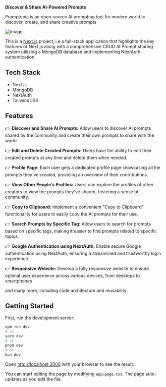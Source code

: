<b>Discover & Share AI-Powered Prompts</b>

Promptopia is an open-source AI prompting tool for modern world to discover, create, and share creative prompts

![image](https://github.com/user-attachments/assets/4d77c9aa-8596-442f-a62b-a1fda2871cb7)


This is a [Next.js](https://nextjs.org/) project, i.e a full-stack application that highlights the key features of Next.js along with a comprehensive CRUD AI Prompt sharing system utilizing a MongoDB database and implementing NextAuth authentication.

## Tech Stack

- Next.js
- MongoDB
- NextAuth
- TailwindCSS

## Features

👉 <b>Discover and Share AI Prompts:</b> Allow users to discover AI prompts shared by the community and create their own prompts to share with the world.

👉 <b>Edit and Delete Created Prompts:</b> Users have the ability to edit their created prompts at any time and delete them when needed.

👉 <b>Profile Page:</b> Each user gets a dedicated profile page showcasing all the prompts they've created, providing an overview of their contributions.

👉 <b>View Other People's Profiles:</b> Users can explore the profiles of other creators to view the prompts they've shared, fostering a sense of community.

👉 <b>Copy to Clipboard:</b> Implement a convenient "Copy to Clipboard" functionality for users to easily copy the AI prompts for their use.

👉 <b>Search Prompts by Specific Tag:</b> Allow users to search for prompts based on specific tags, making it easier to find prompts related to specific topics.

👉 <b>Google Authentication using NextAuth:</b> Enable secure Google authentication using NextAuth, ensuring a streamlined and trustworthy login experience.

👉 <b>Responsive Website:</b> Develop a fully responsive website to ensure optimal user experience across various devices, from desktops to smartphones

and many more, including code architecture and reusability


## Getting Started

First, run the development server:

```bash
npm run dev
# or
yarn dev
# or
pnpm dev
# or
bun dev
```

Open [http://localhost:3000](http://localhost:3000) with your browser to see the result.

You can start editing the page by modifying `app/page.tsx`. The page auto-updates as you edit the file.

